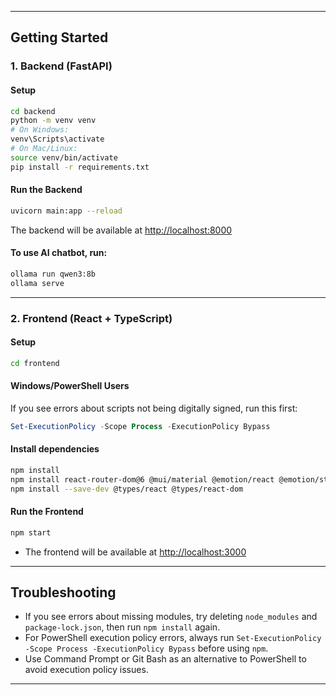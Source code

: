 
---

## Getting Started

### 1. Backend (FastAPI)

#### Setup
```sh
cd backend
python -m venv venv
# On Windows:
venv\Scripts\activate
# On Mac/Linux:
source venv/bin/activate
pip install -r requirements.txt
```

#### Run the Backend
```sh
uvicorn main:app --reload
```
The backend will be available at [http://localhost:8000](http://localhost:8000)

#### To use AI chatbot, run:
```sh
ollama run qwen3:8b
ollama serve
```
---

### 2. Frontend (React + TypeScript)

#### Setup
```sh
cd frontend
```

#### Windows/PowerShell Users
If you see errors about scripts not being digitally signed, run this first:
```powershell
Set-ExecutionPolicy -Scope Process -ExecutionPolicy Bypass
```

#### Install dependencies
```sh
npm install
npm install react-router-dom@6 @mui/material @emotion/react @emotion/styled
npm install --save-dev @types/react @types/react-dom
```

#### Run the Frontend
```sh
npm start
```
- The frontend will be available at [http://localhost:3000](http://localhost:3000)

---

## Troubleshooting
- If you see errors about missing modules, try deleting `node_modules` and `package-lock.json`, then run `npm install` again.
- For PowerShell execution policy errors, always run `Set-ExecutionPolicy -Scope Process -ExecutionPolicy Bypass` before using `npm`.
- Use Command Prompt or Git Bash as an alternative to PowerShell to avoid execution policy issues.

---
